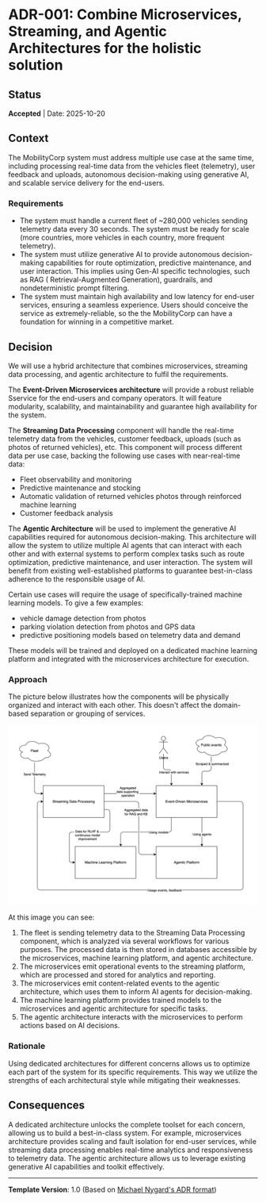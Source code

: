 # ADR-001: Combine Microservices, Streaming, and Agentic Architectures for the holistic solution

## Status

**Accepted** | Date: 2025-10-20

## Context

The MobilityCorp system must address multiple use case at the same time, including processing real-time data from the
vehicles fleet (telemetry), user feedback and uploads, autonomous decision-making using generative AI, and scalable
service delivery for the end-users.

### Requirements

- The system must handle a current fleet of ~280,000 vehicles sending telemetry data every 30 seconds. The system must
  be ready for scale (more countries, more vehicles in each country, more frequent telemetry).
- The system must utilize generative AI to provide autonomous decision-making capabilities for route optimization,
  predictive maintenance, and user interaction. This implies using Gen-AI specific technologies, such as RAG (
  Retrieval-Augmented Generation), guardrails, and nondeterministic prompt filtering.
- The system must maintain high availability and low latency for end-user services, ensuring a seamless experience.
  Users should conceive the service as extremely-reliable, so the the MobilityCorp can have a foundation for winning in
  a competitive market.

## Decision

We will use a hybrid architecture that combines microservices, streaming data processing, and agentic architecture to
fulfil the requirements.

The **Event-Driven Microservices architecture** will provide a robust reliable Sservice for the end-users and company
operators. It will feature modularity, scalability, and maintainability and guarantee high availability for the system.

The **Streaming Data Processing** component will handle the real-time telemetry data from the vehicles, customer
feedback, uploads (such as photos of returned vehicles), etc. This component will process different data per use case,
backing the following use cases with near-real-time data:

- Fleet observability and monitoring
- Predictive maintenance and stocking
- Automatic validation of returned vehicles photos through reinforced machine learning
- Customer feedback analysis

The **Agentic Architecture** will be used to implement the generative AI capabilities required for autonomous
decision-making. This architecture will allow the system to utilize multiple AI agents that can interact with each
other and with external systems to perform complex tasks such as route optimization, predictive maintenance, and user
interaction. The system will benefit from existing well-established platforms to guarantee best-in-class adherence to
the responsible usage of AI.

Certain use cases will require the usage of specifically-trained machine learning models. To give a few examples:

- vehicle damage detection from photos
- parking violation detection from photos and GPS data
- predictive positioning models based on telemetry data and demand

These models will be trained and deployed on a dedicated machine learning platform and integrated with the microservices
architecture for execution.

### Approach

The picture below illustrates how the components will be physically organized and interact with each other.
This doesn't affect the domain-based separation or grouping of services.

![img.png](../resources/diagrams/architectures.png)

At this image you can see:

1. The fleet is sending telemetry data to the Streaming Data Processing component, which is analyzed via several
   workflows for various purposes. The processed data is then stored in databases accessible by the microservices,
   machine learning platform, and agentic architecture.
2. The microservices emit operational events to the streaming platform, which are processed and stored for analytics and
   reporting.
3. The microservices emit content-related events to the agentic architecture, which uses them to inform AI agents for
   decision-making.
4. The machine learning platform provides trained models to the microservices and agentic architecture for specific
   tasks.
5. The agentic architecture interacts with the microservices to perform actions based on AI decisions.

### Rationale

Using dedicated architectures for different concerns allows us to optimize each part of the system for its specific requirements. This way we utilize the strengths of each architectural style while mitigating their weaknesses.

## Consequences

A dedicated architecture unlocks the complete toolset for each concern, allowing us to build a best-in-class system.
For example, microservices architecture provides scaling and fault isolation for end-user services, while streaming data
processing enables real-time analytics and responsiveness to telemetry data. The agentic architecture allows us to
leverage existing generative AI capabilities and toolkit effectively.

---

**Template Version**: 1.0 (Based
on [Michael Nygard's ADR format](https://cognitect.com/blog/2011/11/15/documenting-architecture-decisions))